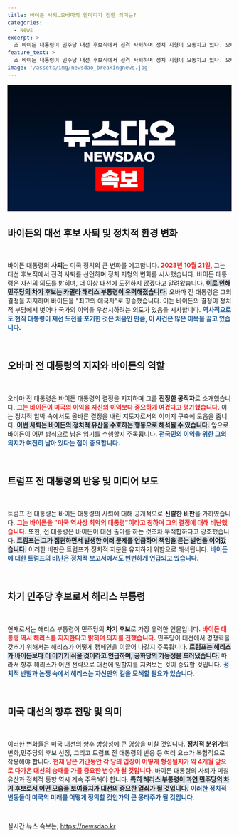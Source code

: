 ```yaml
---
title: 바이든 사퇴…오바마의 한마디가 전한 의미는?
categories:
  - News
excerpt: >
  조 바이든 대통령이 민주당 대선 후보직에서 전격 사퇴하며 정치 지형이 요동치고 있다. 오바마는 그의 결정을 지지했지만, 트럼프는 해리스가 더 이기기 쉽다며 불리한 평가를 내려. 역사의 한 페이지가 바뀌는 순간, 대선의 향방은 어떻게 달라질까? 클릭해 확인하세요!
feature_text: >
  조 바이든 대통령이 민주당 대선 후보직에서 전격 사퇴하며 정치 지형이 요동치고 있다. 오바마는 그의 결정을 지지했지만, 트럼프는 해리스가 더 이기기 쉽다며 불리한 평가를 내려. 역사의 한 페이지가 바뀌는 순간, 대선의 향방은 어떻게 달라질까? 클릭해 확인하세요!
image: '/assets/img/newsdao_breakingnews.jpg'
---
```


<p><img src="/assets/img/newsdao_breakingnews.jpg" alt="cryptoinkorea 속보" /></p>

<h2 data-ke-size="size26">바이든의 대선 후보 사퇴 및 정치적 환경 변화</h2>

<p data-ke-size="size16">&nbsp;</p>

<p>바이든 대통령의 <b>사퇴</b>는 미국 정치의 큰 변화를 예고합니다. <b><span style="color: #ee2323;">2023년 10월 21일</span></b>, 그는 대선 후보직에서 전격 사퇴를 선언하며 정치 지형의 변화를 시사했습니다. 바이든 대통령은 자신의 의도를 밝히며, 더 이상 대선에 도전하지 않겠다고 알려왔습니다. <b><span style="background-color: #21538527;">이로 인해 민주당의 차기 후보는 카멀라 해리스 부통령이 유력해졌습니다.</span></b> 오바마 전 대통령은 그의 결정을 지지하며 바이든을 "최고의 애국자"로 칭송했습니다. 이는 바이든의 결정이 정치적 부담에서 벗어나 국가의 이익을 우선시하려는 의도가 있음을 시사합니다. <b><span style="color: #1a5490;">역사적으로도 현직 대통령이 재선 도전을 포기한 것은 처음인 만큼, 이 사건은 많은 이목을 끌고 있습니다.</span></b></p>

<p data-ke-size="size16">&nbsp;</p>

<h2 data-ke-size="size26">오바마 전 대통령의 지지와 바이든의 역할</h2>

<p data-ke-size="size16">&nbsp;</p>

<p>오바마 전 대통령은 바이든 대통령의 결정을 지지하며 그를 <b>진정한 공직자</b>로 소개했습니다. <b><span style="color: #ee2323;">그는 바이든이 미국의 이익을 자신의 이익보다 중요하게 여겼다고 평가했습니다.</span></b> 이는 정치적 압박 속에서도 올바른 결정을 내린 지도자로서의 이미지 구축에 도움을 줍니다. <b><span style="background-color: #21538527;">이번 사퇴는 바이든의 정치적 유산을 수호하는 행동으로 해석될 수 있습니다.</span></b> 앞으로 바이든이 어떤 방식으로 남은 임기를 수행할지 주목됩니다. <b><span style="color: #1a5490;">전국민의 이익을 위한 그의 의지가 여전히 남아 있다는 점이 중요합니다.</span></b></p>

<p data-ke-size="size16">&nbsp;</p>

<h2 data-ke-size="size26">트럼프 전 대통령의 반응 및 미디어 보도</h2>

<p data-ke-size="size16">&nbsp;</p>

<p>트럼프 전 대통령는 바이든 대통령의 사퇴에 대해 공개적으로 <b>신랄한 비판</b>을 가하였습니다. <b><span style="color: #ee2323;">그는 바이든을 "미국 역사상 최악의 대통령"이라고 칭하며 그의 결정에 대해 비난했습니다.</span></b> 또한, 전 대통령은 바이든이 대선 출마를 하는 것조차 부적합하다고 강조했습니다. <b><span style="background-color: #21538527;">트럼프는 그가 집권하면서 발생한 여러 문제를 언급하며 책임을 묻는 발언을 이어갔습니다.</span></b> 이러한 비판은 트럼프가 정치적 지분을 유지하기 위함으로 해석됩니다. <b><span style="color: #1a5490;">바이든에 대한 트럼프의 비난은 정치적 보고서에서도 빈번하게 언급되고 있습니다.</span></b></p>

<p data-ke-size="size16">&nbsp;</p>

<h2 data-ke-size="size26">차기 민주당 후보로서 해리스 부통령</h2>

<p data-ke-size="size16">&nbsp;</p>

<p>현재로서는 해리스 부통령이 민주당의 <b>차기 후보</b>로 가장 유력한 인물입니다. <b><span style="color: #ee2323;">바이든 대통령 역시 해리스를 지지한다고 밝히며 의지를 전했습니다.</span></b> 민주당이 대선에서 경쟁력을 갖추기 위해서는 해리스가 어떻게 캠페인을 이끌어 나갈지 주목됩니다. <b><span style="background-color: #21538527;">트럼프는 해리스가 바이든보다 더 이기기 쉬울 것이라고 언급하며, 공화당의 가능성을 드러냈습니다.</span></b> 따라서 향후 해리스가 어떤 전략으로 대선에 임할지를 지켜보는 것이 중요할 것입니다. <b><span style="color: #1a5490;">정치적 반발과 논쟁 속에서 해리스는 자신만의 길을 모색할 필요가 있습니다.</span></b></p>

<p data-ke-size="size16">&nbsp;</p>

<h2 data-ke-size="size26">미국 대선의 향후 전망 및 의미</h2>

<p data-ke-size="size16">&nbsp;</p>

<p>이러한 변화들은 미국 대선의 향후 방향성에 큰 영향을 미칠 것입니다. <b>정치적 분위기</b>의 변화,민주당의 후보 선정, 그리고 트럼프 전 대통령의 반응 등 여러 요소가 복합적으로 작용해야 합니다. <b><span style="color: #ee2323;">현재 남은 기간동안 각 당의 입장이 어떻게 형성될지가 약 4개월 앞으로 다가온 대선의 승패를 가를 중요한 변수가 될 것입니다.</span></b> 바이든 대통령의 사퇴가 미칠 유산과 정치적 동향 역시 계속 주목해야 합니다. <b><span style="background-color: #21538527;">특히 해리스 부통령이 과연 민주당의 차기 후보로서 어떤 모습을 보여줄지가 대선의 중요한 열쇠가 될 것입니다.</span></b> <b><span style="color: #1a5490;">이러한 정치적 변동들이 미국의 미래를 어떻게 정의할 것인가의 큰 몽타주가 될 것입니다.</span></b></p>

<p data-ke-size="size16">&nbsp;</p>
실시간 뉴스 속보는, <a href="https://newsdao.kr" rel="dofollow">https://newsdao.kr</a>


